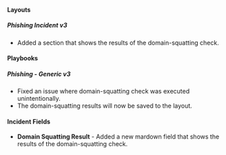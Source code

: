 
#### Layouts
##### Phishing Incident v3
- Added a section that shows the results of the domain-squatting check.

#### Playbooks
##### Phishing - Generic v3
- Fixed an issue where domain-squatting check was executed unintentionally.
- The domain-squatting results will now be saved to the layout.

#### Incident Fields
- **Domain Squatting Result** - Added a new mardown field that shows the results of the domain-squatting check.
